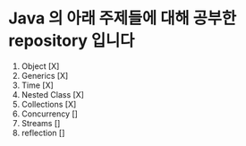 # Java 의 아래 주제들에 대해 공부한 repository 입니다

1. Object [X]
2. Generics [X]
3. Time [X]
4. Nested Class [X]
5. Collections [X]
6. Concurrency []
7. Streams []
8. reflection []